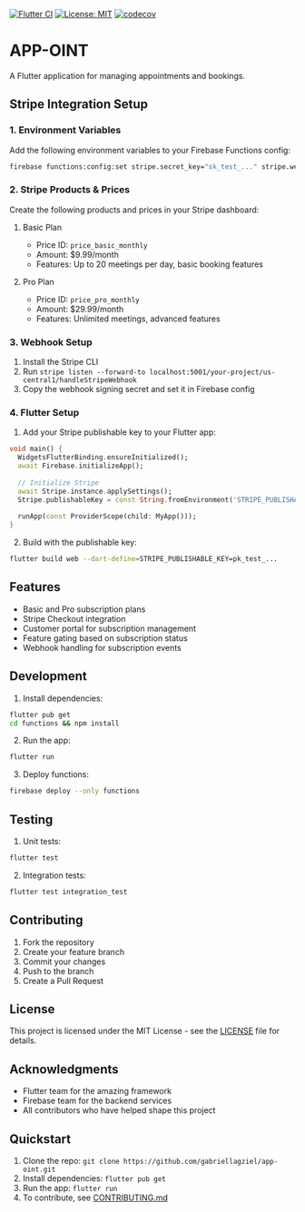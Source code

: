 [![Flutter CI](https://github.com/gabriellagziel/app-oint/actions/workflows/flutter.yml/badge.svg)](https://github.com/gabriellagziel/app-oint/actions/workflows/flutter.yml)
[![License: MIT](https://img.shields.io/badge/License-MIT-yellow.svg)](LICENSE)
[![codecov](https://codecov.io/gh/gabriellagziel/app-oint/branch/main/graph/badge.svg)](https://codecov.io/gh/gabriellagziel/app-oint)

# APP-OINT

A Flutter application for managing appointments and bookings.

## Stripe Integration Setup

### 1. Environment Variables

Add the following environment variables to your Firebase Functions config:

```bash
firebase functions:config:set stripe.secret_key="sk_test_..." stripe.webhook_secret="whsec_..." app.url="https://your-app.web.app"
```

### 2. Stripe Products & Prices

Create the following products and prices in your Stripe dashboard:

1. Basic Plan
   - Price ID: `price_basic_monthly`
   - Amount: $9.99/month
   - Features: Up to 20 meetings per day, basic booking features

2. Pro Plan
   - Price ID: `price_pro_monthly`
   - Amount: $29.99/month
   - Features: Unlimited meetings, advanced features

### 3. Webhook Setup

1. Install the Stripe CLI
2. Run `stripe listen --forward-to localhost:5001/your-project/us-central1/handleStripeWebhook`
3. Copy the webhook signing secret and set it in Firebase config

### 4. Flutter Setup

1. Add your Stripe publishable key to your Flutter app:

```dart
void main() {
  WidgetsFlutterBinding.ensureInitialized();
  await Firebase.initializeApp();
  
  // Initialize Stripe
  await Stripe.instance.applySettings();
  Stripe.publishableKey = const String.fromEnvironment('STRIPE_PUBLISHABLE_KEY');
  
  runApp(const ProviderScope(child: MyApp()));
}
```

2. Build with the publishable key:

```bash
flutter build web --dart-define=STRIPE_PUBLISHABLE_KEY=pk_test_...
```

## Features

- Basic and Pro subscription plans
- Stripe Checkout integration
- Customer portal for subscription management
- Feature gating based on subscription status
- Webhook handling for subscription events

## Development

1. Install dependencies:
```bash
flutter pub get
cd functions && npm install
```

2. Run the app:
```bash
flutter run
```

3. Deploy functions:
```bash
firebase deploy --only functions
```

## Testing

1. Unit tests:
```bash
flutter test
```

2. Integration tests:
```bash
flutter test integration_test
```

## Contributing

1. Fork the repository
2. Create your feature branch
3. Commit your changes
4. Push to the branch
5. Create a Pull Request

## License

This project is licensed under the MIT License - see the [LICENSE](LICENSE) file for details.

## Acknowledgments

- Flutter team for the amazing framework
- Firebase team for the backend services
- All contributors who have helped shape this project

## Quickstart
1. Clone the repo: `git clone https://github.com/gabriellagziel/app-oint.git`
2. Install dependencies: `flutter pub get`
3. Run the app: `flutter run`
4. To contribute, see [CONTRIBUTING.md](CONTRIBUTING.md)

